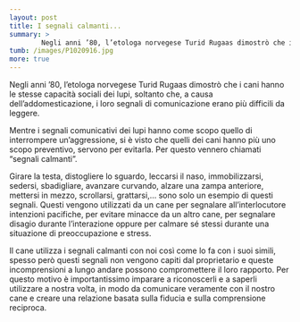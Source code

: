 ```yaml
---
layout: post
title: I segnali calmanti...
summary: >
        Negli anni ’80, l’etologa norvegese Turid Rugaas dimostrò che i cani hanno le stesse capacità sociali dei lupi, soltanto che, a causa dell’addomesticazione, i loro segnali di comunicazione erano più difficili da leggere.
tumb: /images/P1020916.jpg
more: true
---
```


Negli anni ’80, l’etologa norvegese Turid Rugaas dimostrò che i cani hanno le stesse capacità sociali dei lupi, soltanto che, a causa dell’addomesticazione, i loro segnali di comunicazione erano più difficili da leggere.

Mentre i segnali comunicativi dei lupi hanno come scopo quello di interrompere un’aggressione, si è visto che quelli dei cani hanno più uno scopo preventivo, servono per evitarla. Per questo vennero chiamati “segnali calmanti”.

Girare la testa, distogliere lo sguardo, leccarsi il naso, immobilizzarsi, sedersi, sbadigliare, avanzare curvando, alzare una zampa anteriore, mettersi in mezzo, scrollarsi, grattarsi,… sono solo un esempio di questi segnali. Questi vengono utilizzati da un cane per segnalare all’interlocutore intenzioni pacifiche, per evitare minacce da un altro cane, per segnalare disagio durante l’interazione oppure per calmare sé stessi durante una situazione di preoccupazione e stress.

Il cane utilizza i segnali calmanti con noi così come lo fa con i suoi simili, spesso però questi segnali non vengono capiti dal proprietario e queste incomprensioni a lungo andare possono compromettere il loro rapporto. Per questo motivo è importantissimo imparare a riconoscerli e a saperli utilizzare a nostra volta, in modo da comunicare veramente con il nostro cane e creare una relazione basata sulla fiducia e sulla comprensione reciproca.
